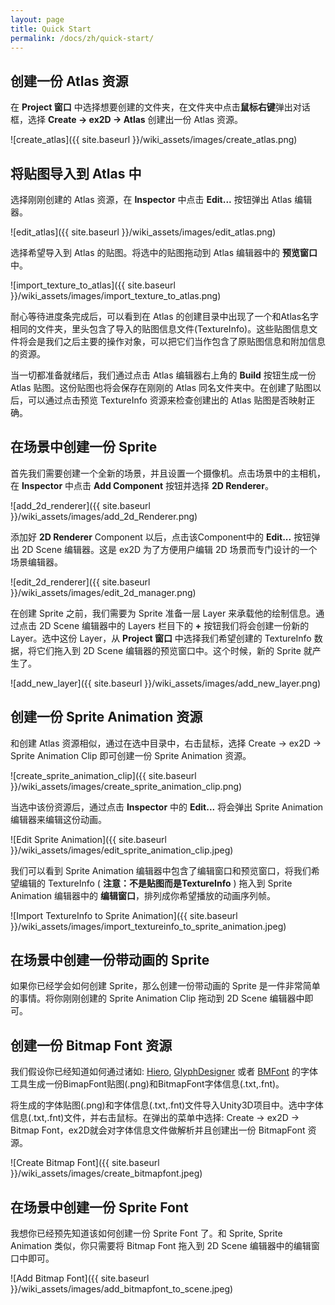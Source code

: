 ```yaml
---
layout: page
title: Quick Start
permalink: /docs/zh/quick-start/
---
```


## 创建一份 Atlas 资源

在 **Project 窗口** 中选择想要创建的文件夹，在文件夹中点击**鼠标右键**弹出对话框，选择 **Create -> ex2D -> Atlas** 创建出一份 Atlas 资源。

![create_atlas]({{ site.baseurl }}/wiki_assets/images/create_atlas.png)

## 将贴图导入到 Atlas 中

选择刚刚创建的 Atlas 资源，在 **Inspector** 中点击 **Edit...** 按钮弹出 Atlas 编辑器。

![edit_atlas]({{ site.baseurl }}/wiki_assets/images/edit_atlas.png)

选择希望导入到 Atlas 的贴图。将选中的贴图拖动到 Atlas 编辑器中的 **预览窗口** 中。

![import_texture_to_atlas]({{ site.baseurl }}/wiki_assets/images/import_texture_to_atlas.png)

耐心等待进度条完成后，可以看到在 Atlas 的创建目录中出现了一个和Atlas名字相同的文件夹，里头包含了导入的贴图信息文件(TextureInfo)。这些贴图信息文件将会是我们之后主要的操作对象，可以把它们当作包含了原贴图信息和附加信息的资源。

当一切都准备就绪后，我们通过点击 Atlas 编辑器右上角的 **Build** 按钮生成一份 Atlas 贴图。这份贴图也将会保存在刚刚的 Atlas 同名文件夹中。在创建了贴图以后，可以通过点击预览 TextureInfo 资源来检查创建出的 Atlas 贴图是否映射正确。

## 在场景中创建一份 Sprite

首先我们需要创建一个全新的场景，并且设置一个摄像机。点击场景中的主相机，在 **Inspector** 中点击 **Add Component** 按钮并选择 **2D Renderer**。

![add_2d_renderer]({{ site.baseurl }}/wiki_assets/images/add_2d_Renderer.png)

添加好 **2D Renderer** Component 以后，点击该Component中的 **Edit...** 按钮弹出 2D Scene 编辑器。这是 ex2D 为了方便用户编辑 2D 场景而专门设计的一个场景编辑器。

![edit_2d_renderer]({{ site.baseurl }}/wiki_assets/images/edit_2d_manager.png)

在创建 Sprite 之前，我们需要为 Sprite 准备一层 Layer 来承载他的绘制信息。通过点击 2D Scene 编辑器中的 Layers 栏目下的 **+** 按钮我们将会创建一份新的 Layer。选中这份 Layer，从 **Project 窗口** 中选择我们希望创建的 TextureInfo 数据，将它们拖入到 2D Scene 编辑器的预览窗口中。这个时候，新的 Sprite 就产生了。

![add_new_layer]({{ site.baseurl }}/wiki_assets/images/add_new_layer.png)

## 创建一份 Sprite Animation 资源

和创建 Atlas 资源相似，通过在选中目录中，右击鼠标，选择 Create -> ex2D -> Sprite Animation Clip 即可创建一份 Sprite Animation 资源。

![create_sprite_animation_clip]({{ site.baseurl }}/wiki_assets/images/create_sprite_animation_clip.png)

当选中该份资源后，通过点击 **Inspector** 中的 **Edit...** 将会弹出 Sprite Animation 编辑器来编辑这份动画。

![Edit Sprite Animation]({{ site.baseurl }}/wiki_assets/images/edit_sprite_animation_clip.jpeg)

我们可以看到 Sprite Animation 编辑器中包含了编辑窗口和预览窗口，将我们希望编辑的 TextureInfo ( **注意：不是贴图而是TextureInfo** ) 拖入到 Sprite Animation 编辑器中的 **编辑窗口**，排列成你希望播放的动画序列帧。

![Import TextureInfo to Sprite Animation]({{ site.baseurl }}/wiki_assets/images/import_textureinfo_to_sprite_animation.jpeg)

## 在场景中创建一份带动画的 Sprite

如果你已经学会如何创建 Sprite，那么创建一份带动画的 Sprite 是一件非常简单的事情。将你刚刚创建的 Sprite Animation Clip 拖动到 2D Scene 编辑器中即可。

## 创建一份 Bitmap Font 资源

我们假设你已经知道如何通过诸如: [Hiero](https://code.google.com/p/libgdx/wiki/Hiero), [GlyphDesigner](http://www.71squared.com/) 或者 [BMFont](http://www.angelcode.com/products/bmfont/) 的字体工具生成一份BimapFont贴图(.png)和BitmapFont字体信息(.txt,.fnt)。

将生成的字体贴图(.png)和字体信息(.txt,.fnt)文件导入Unity3D项目中。选中字体信息(.txt,.fnt)文件，并右击鼠标。在弹出的菜单中选择: Create -> ex2D -> Bitmap Font，ex2D就会对字体信息文件做解析并且创建出一份 BitmapFont 资源。

![Create Bitmap Font]({{ site.baseurl }}/wiki_assets/images/create_bitmapfont.jpeg)

## 在场景中创建一份 Sprite Font

我想你已经预先知道该如何创建一份 Sprite Font 了。和 Sprite, Sprite Animation 类似，你只需要将 Bitmap Font 拖入到 2D Scene 编辑器中的编辑窗口中即可。

![Add Bitmap Font]({{ site.baseurl }}/wiki_assets/images/add_bitmapfont_to_scene.jpeg)
